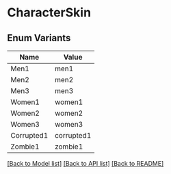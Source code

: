 # CharacterSkin

## Enum Variants

| Name | Value |
|---- | -----|
| Men1 | men1 |
| Men2 | men2 |
| Men3 | men3 |
| Women1 | women1 |
| Women2 | women2 |
| Women3 | women3 |
| Corrupted1 | corrupted1 |
| Zombie1 | zombie1 |


[[Back to Model list]](../README.md#documentation-for-models) [[Back to API list]](../README.md#documentation-for-api-endpoints) [[Back to README]](../README.md)


